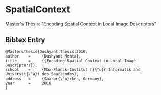 # SpatialContext
Master's Thesis: "Encoding Spatial Context in Local Image Descriptors"

## Bibtex Entry
```
@MastersThesis{Dushyant:Thesis:2016,
author    =     {Dushyant Mehta},
title     =     {{Encoding Spatial Context in Local Image Descriptors}},
school    =     {Max-Planck-Institut f{\"u}r Informatik and Universit{\"a}t des Saarlandes},
address   =     {Saarbr{\"u}cken, Germany},
year      =     2016
}
```
